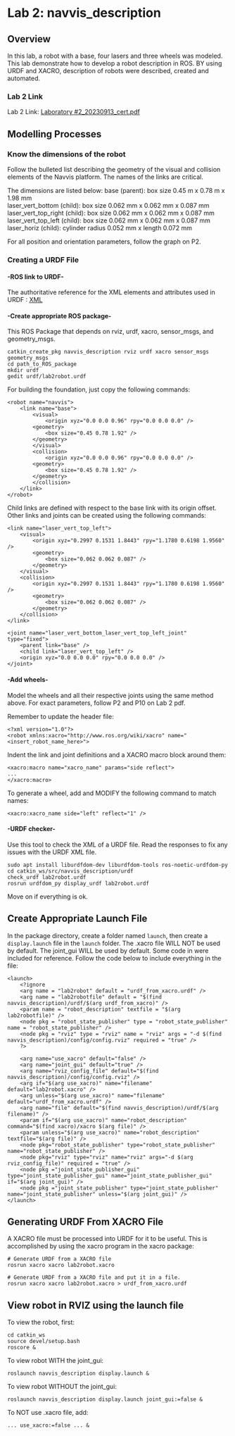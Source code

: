 # Lab 2: navvis_description

## Overview

In this lab, a robot with a base, four lasers and three wheels was modeled. This lab demonstrate how to develop a robot description in ROS. BY using URDF and XACRO, description of robots were described, created and automated.

### Lab 2 Link

Lab 2 Link: [Laboratory #2_20230913_cert.pdf](https://canvas.case.edu/courses/38747/assignments/509271/)

## Modelling Processes

### Know the dimensions of the robot

Follow the bulleted list describing the geometry of the visual and collision elements of the Navvis platform. The names of the links are critical. 

The dimensions are listed below:
base (parent): box size 0.45 m x 0.78 m x 1.98 mm <br />
laser_vert_bottom (child): box size 0.062 mm x 0.062 mm x 0.087 mm <br />
laser_vert_top_right (child): box size 0.062 mm x 0.062 mm x 0.087 mm <br />
laser_vert_top_left (child): box size 0.062 mm x 0.062 mm x 0.087 mm <br />
laser_horiz (child): cylinder radius 0.052 mm x length 0.072 mm <br />

For all position and orientation parameters, follow the graph on P2.

### Creating a URDF File

#### -ROS link to URDF-

The authoritative reference for the XML elements and attributes used in URDF : [XML](http://wiki.ros.org/urdf/XML/)

#### -Create appropriate ROS package-

This ROS Package that depends on rviz, urdf, xacro, sensor_msgs, and geometry_msgs.

	catkin_create_pkg navvis_description rviz urdf xacro sensor_msgs geometry_msgs
	cd path_to_ROS_package
	mkdir urdf
	gedit urdf/lab2robot.urdf

For building the foundation, just copy the following commands:

	<robot name="navvis">
		<link name="base">
			<visual>
				<origin xyz="0.0 0.0 0.96" rpy="0.0 0.0 0.0" />
			<geometry>
				<box size="0.45 0.78 1.92" />
			</geometry>
			</visual>
			<collision>
				<origin xyz="0.0 0.0 0.96" rpy="0.0 0.0 0.0" />
			<geometry>
				<box size="0.45 0.78 1.92" />
			</geometry>
			</collision>
		</link>
	</robot>

Child links are defined with respect to the base link with its origin offset. Other links and joints can be created using the following commands:
	
	<link name="laser_vert_top_left">
		<visual>
			<origin xyz="0.2997 0.1531 1.8443" rpy="1.1780 0.6198 1.9560" />
			<geometry>
				<box size="0.062 0.062 0.087" />
			</geometry>
		</visual>
		<collision>
			<origin xyz="0.2997 0.1531 1.8443" rpy="1.1780 0.6198 1.9560" />
			<geometry>	
				<box size="0.062 0.062 0.087" />
			</geometry>
		</collision>
	</link>
	
	<joint name="laser_vert_bottom_laser_vert_top_left_joint" type="fixed">
		<parent link="base" />
		<child link="laser_vert_top_left" />
		<origin xyz="0.0 0.0 0.0" rpy="0.0 0.0 0.0" />
	</joint>
	
#### -Add wheels-

Model the wheels and all their respective joints using the same method above. For exact parameters, follow P2 and P10 on Lab 2 pdf.

Remember to update the header file:

	<?xml version="1.0"?>
	<robot xmlns:xacro="http://www.ros.org/wiki/xacro" name="<insert_robot_name_here>">
	
Indent the link and joint definitions and a XACRO macro block around them:

	<xacro:macro name="xacro_name" params="side reflect">
	...
	</xacro:macro>
	
To generate a wheel, add and MODIFY the following command to match names:

	<xacro:xacro_name side="left" reflect="1" />

#### -URDF checker-

Use this tool to check the XML of a URDF file. Read the responses to fix any issues  with the URDF XML file.

	sudo apt install liburdfdom-dev liburdfdom-tools ros-noetic-urdfdom-py
	cd catkin_ws/src/navvis_description/urdf
	check_urdf lab2robot.urdf
	rosrun urdfdom_py display_urdf lab2robot.urdf
	
Move on if everything is ok.

## Create Appropriate Launch File

In the package directory, create a folder named `launch`, then create a `display.launch` file in the `launch` folder. The .xacro file WILL NOT be used by default. The joint_gui WILL be used by default. Some code in <?ignore ... ?> were included for reference. Follow the code below to include everything in the file:

	<launch>
		<?ignore
		<arg name = "lab2robot" default = "urdf_from_xacro.urdf" />
		<arg name = "lab2robotfile" default = "$(find navvis_description)/urdf/$(arg urdf_from_xacro)" />
		<param name = "robot_description" textfile = "$(arg lab2robotfile)" />
		<node pkg = "robot_state_publisher" type = "robot_state_publisher" name = "robot_state_publisher" />
		<node pkg = "rviz" type = "rviz" name = "rviz" args = "-d $(find navvis_description)/config/config.rviz" required = "true" />
		?>

		<arg name="use_xacro" default="false" />
		<arg name="joint_gui" default="true" />
		<arg name="rviz_config_file" default="$(find navvis_description)/config/config.rviz" />
		<arg if="$(arg use_xacro)" name="filename" default="lab2robot.xacro" />
		<arg unless="$(arg use_xacro)" name="filename" default="urdf_from_xacro.urdf" />
		<arg name="file" default="$(find navvis_description)/urdf/$(arg filename)" />	
		<param if="$(arg use_xacro)" name="robot_description" command="$(find xacro)/xacro $(arg file)" /> 
		<param unless="$(arg use_xacro)" name="robot_description" textfile="$(arg file)" />
		<node pkg="robot_state_publisher" type="robot_state_publisher" name="robot_state_publisher" /> 
		<node pkg="rviz" type="rviz" name="rviz" args="-d $(arg rviz_config_file)" required = "true" />
		<node pkg ="joint_state_publisher_gui" type="joint_state_publisher_gui" name="joint_state_publisher_gui" if="$(arg joint_gui)" />
		<node pkg ="joint_state_publisher" type="joint_state_publisher" name="joint_state_publisher" unless="$(arg joint_gui)" />
	</launch>

## Generating URDF From XACRO File

A XACRO file must be processed into URDF for it to be useful. This is accomplished by using the xacro program in the xacro package:

	# Generate URDF from a XACRO file
	rosrun xacro xacro lab2robot.xacro
	
	# Generate URDF from a XACRO file and put it in a file.
	rosrun xacro xacro lab2robot.xacro > urdf_from_xacro.urdf

## View robot in RVIZ using the launch file

To view the robot, first:

	cd catkin_ws
	source devel/setup.bash
	roscore &
	
To view robot WITH the joint_gui:
	
	roslaunch navvis_description display.launch &
	
To view robot WITHOUT the joint_gui:
	
	roslaunch navvis_description display.launch joint_gui:=false &

To NOT use .xacro file, add:

	... use_xacro:=false ... &
